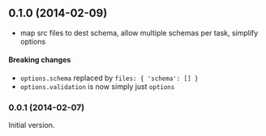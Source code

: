 ## 0.1.0 (2014-02-09)

* map src files to dest schema, allow multiple schemas per task, simplify options

#### Breaking changes

* `options.schema` replaced by `files: { 'schema': [] }`
* `options.validation` is now simply just `options`


### 0.0.1 (2014-02-07)

Initial version.
